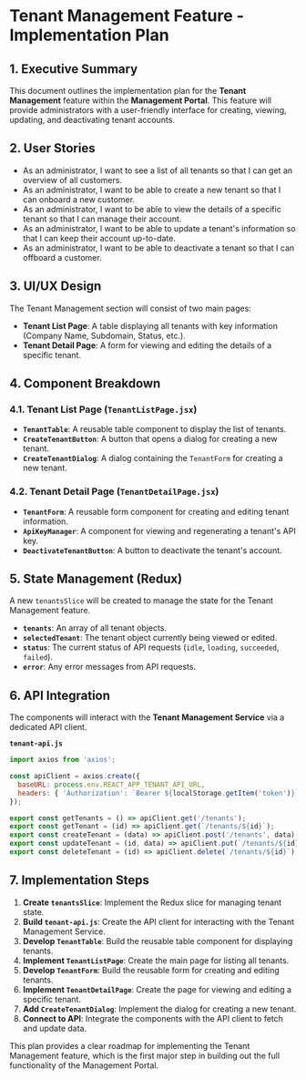# Tenant Management Feature - Implementation Plan

## 1. Executive Summary

This document outlines the implementation plan for the **Tenant Management** feature within the **Management Portal**. This feature will provide administrators with a user-friendly interface for creating, viewing, updating, and deactivating tenant accounts.

## 2. User Stories

-   As an administrator, I want to see a list of all tenants so that I can get an overview of all customers.
-   As an administrator, I want to be able to create a new tenant so that I can onboard a new customer.
-   As an administrator, I want to be able to view the details of a specific tenant so that I can manage their account.
-   As an administrator, I want to be able to update a tenant's information so that I can keep their account up-to-date.
-   As an administrator, I want to be able to deactivate a tenant so that I can offboard a customer.

## 3. UI/UX Design

The Tenant Management section will consist of two main pages:

-   **Tenant List Page**: A table displaying all tenants with key information (Company Name, Subdomain, Status, etc.).
-   **Tenant Detail Page**: A form for viewing and editing the details of a specific tenant.

## 4. Component Breakdown

### 4.1. Tenant List Page (`TenantListPage.jsx`)

-   **`TenantTable`**: A reusable table component to display the list of tenants.
-   **`CreateTenantButton`**: A button that opens a dialog for creating a new tenant.
-   **`CreateTenantDialog`**: A dialog containing the `TenantForm` for creating a new tenant.

### 4.2. Tenant Detail Page (`TenantDetailPage.jsx`)

-   **`TenantForm`**: A reusable form component for creating and editing tenant information.
-   **`ApiKeyManager`**: A component for viewing and regenerating a tenant's API key.
-   **`DeactivateTenantButton`**: A button to deactivate the tenant's account.

## 5. State Management (Redux)

A new `tenantsSlice` will be created to manage the state for the Tenant Management feature.

-   **`tenants`**: An array of all tenant objects.
-   **`selectedTenant`**: The tenant object currently being viewed or edited.
-   **`status`**: The current status of API requests (`idle`, `loading`, `succeeded`, `failed`).
-   **`error`**: Any error messages from API requests.

## 6. API Integration

The components will interact with the **Tenant Management Service** via a dedicated API client.

**`tenant-api.js`**
```javascript
import axios from 'axios';

const apiClient = axios.create({
  baseURL: process.env.REACT_APP_TENANT_API_URL,
  headers: { 'Authorization': `Bearer ${localStorage.getItem('token')}` }
});

export const getTenants = () => apiClient.get('/tenants');
export const getTenant = (id) => apiClient.get(`/tenants/${id}`);
export const createTenant = (data) => apiClient.post('/tenants', data);
export const updateTenant = (id, data) => apiClient.put(`/tenants/${id}`, data);
export const deleteTenant = (id) => apiClient.delete(`/tenants/${id}`);
```

## 7. Implementation Steps

1.  **Create `tenantsSlice`**: Implement the Redux slice for managing tenant state.
2.  **Build `tenant-api.js`**: Create the API client for interacting with the Tenant Management Service.
3.  **Develop `TenantTable`**: Build the reusable table component for displaying tenants.
4.  **Implement `TenantListPage`**: Create the main page for listing all tenants.
5.  **Develop `TenantForm`**: Build the reusable form for creating and editing tenants.
6.  **Implement `TenantDetailPage`**: Create the page for viewing and editing a specific tenant.
7.  **Add `CreateTenantDialog`**: Implement the dialog for creating a new tenant.
8.  **Connect to API**: Integrate the components with the API client to fetch and update data.

This plan provides a clear roadmap for implementing the Tenant Management feature, which is the first major step in building out the full functionality of the Management Portal.